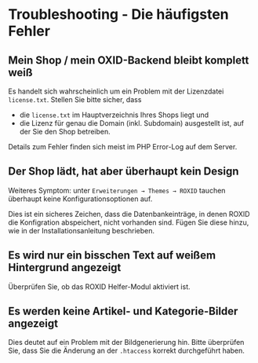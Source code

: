 # Troubleshooting - Die häufigsten Fehler

## Mein Shop / mein OXID-Backend bleibt komplett weiß

Es handelt sich wahrscheinlich um ein Problem mit der Lizenzdatei `license.txt`. Stellen Sie bitte sicher, dass
* die `license.txt` im Hauptverzeichnis Ihres Shops liegt und
* die Lizenz für genau die Domain (inkl. Subdomain) ausgestellt ist, auf der Sie den Shop betreiben.

Details zum Fehler finden sich meist im PHP Error-Log auf dem Server.


## Der Shop lädt, hat aber überhaupt kein Design

Weiteres Symptom: unter `Erweiterungen → Themes → ROXID` tauchen überhaupt keine Konfigurationsoptionen auf.

Dies ist ein sicheres Zeichen, dass die Datenbankeinträge, in denen ROXID die Konfigration abspeichert, nicht vorhanden sind. Fügen Sie diese hinzu, wie in der Installationsanleitung beschrieben.


## Es wird nur ein bisschen Text auf weißem Hintergrund angezeigt

Überprüfen Sie, ob das ROXID Helfer-Modul aktiviert ist.


## Es werden keine Artikel- und Kategorie-Bilder angezeigt

Dies deutet auf ein Problem mit der Bildgenerierung hin. Bitte überprüfen Sie, dass Sie die Änderung an der `.htaccess` korrekt durchgeführt haben.
